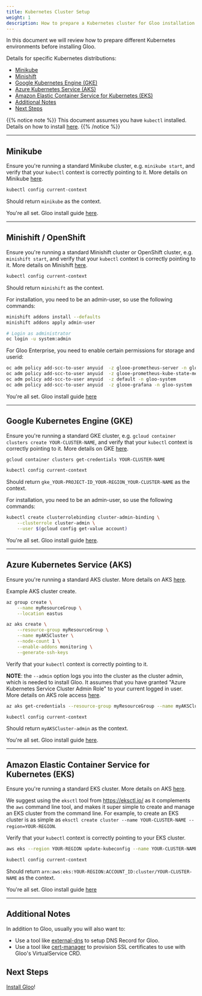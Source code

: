 ```yaml
---
title: Kubernetes Cluster Setup
weight: 1
description: How to prepare a Kubernetes cluster for Gloo installation.
---
```


In this document we will review how to prepare different Kubernetes environments before installing Gloo. 

Details for specific Kubernetes distributions:

- [Minikube](#minikube)
- [Minishift](#minishift-openshift)
- [Google Kubernetes Engine (GKE)](#google-kubernetes-engine-gke)
- [Azure Kubernetes Service (AKS)](#azure-kubernetes-service-aks)
- [Amazon Elastic Container Service for Kubernetes (EKS)](#amazon-elastic-container-service-for-kubernetes-eks)
- [Additional Notes](#additional-notes)
- [Next Steps](#next-steps)

{{% notice note %}}
This document assumes you have `kubectl` installed. Details on how to install [here](https://kubernetes.io/docs/tasks/tools/install-kubectl/).
{{% /notice %}}

---

## Minikube

Ensure you're running a standard Minikube cluster, e.g. `minikube start`, and verify that your `kubectl` context is
correctly pointing to it. More details on Minikube [here](https://kubernetes.io/docs/setup/minikube/).

```bash
kubectl config current-context
```

Should return `minikube` as the context.

You're all set. Gloo install guide [here](../).

---

## Minishift / OpenShift

Ensure you're running a standard Minishift cluster or OpenShift cluster, e.g. `minishift start`, and verify that your `kubectl` context is
correctly pointing to it. More details on Minishift [here](https://github.com/minishift/minishift).

```bash
kubectl config current-context
```

Should return `minishift` as the context.

For installation, you need to be an admin-user, so use the following commands:

```bash
minishift addons install --defaults
minishift addons apply admin-user

# Login as administrator
oc login -u system:admin
```
For Gloo Enterprise, you need to enable certain permissions for storage and userid:

```bash
oc adm policy add-scc-to-user anyuid  -z glooe-prometheus-server -n gloo-system 
oc adm policy add-scc-to-user anyuid  -z glooe-prometheus-kube-state-metrics  -n gloo-system 
oc adm policy add-scc-to-user anyuid  -z default -n gloo-system 
oc adm policy add-scc-to-user anyuid  -z glooe-grafana -n gloo-system
```

You're all set. Gloo install guide [here](../)

---

## Google Kubernetes Engine (GKE)

Ensure you're running a standard GKE cluster, e.g. `gcloud container clusters create YOUR-CLUSTER-NAME`, and verify
that your `kubectl` context is correctly pointing to it. More details on GKE [here](https://cloud.google.com/kubernetes-engine/docs/quickstart).

```bash
gcloud container clusters get-credentials YOUR-CLUSTER-NAME
```

```bash
kubectl config current-context
```

Should return `gke_YOUR-PROJECT-ID_YOUR-REGION_YOUR-CLUSTER-NAME` as the context.

For installation, you need to be an admin-user, so use the following commands:

```bash
kubectl create clusterrolebinding cluster-admin-binding \
    --clusterrole cluster-admin \
    --user $(gcloud config get-value account)
```

You're all set. Gloo install guide [here](../).

---

## Azure Kubernetes Service (AKS)

Ensure you're running a standard AKS cluster. More details on
AKS [here](https://docs.microsoft.com/en-us/azure/aks/).

Example AKS cluster create.

```bash
az group create \
    --name myResourceGroup \
    --location eastus

az aks create \
    --resource-group myResourceGroup \
    --name myAKSCluster \
    --node-count 1 \
    --enable-addons monitoring \
    --generate-ssh-keys
```

Verify that your `kubectl` context is correctly pointing to it.

**NOTE**: the `--admin` option logs you into the cluster as the cluster admin, which is needed to install Gloo. It
assumes that you have granted "Azure Kubernetes Service Cluster Admin Role" to your current logged in user. More details
on AKS role access [here](https://docs.microsoft.com/en-us/azure/role-based-access-control/role-assignments-cli).

```bash
az aks get-credentials --resource-group myResourceGroup --name myAKSCluster --admin
```

```bash
kubectl config current-context
```

Should return `myAKSCluster-admin` as the context.

You're all set. Gloo install guide [here](../).

---

## Amazon Elastic Container Service for Kubernetes (EKS)

Ensure you're running a standard EKS cluster. More details on
AKS [here](https://docs.aws.amazon.com/eks/latest/userguide/getting-started.html).

We suggest using the `eksctl` tool from <https://eksctl.io/> as it complements the `aws` command line tool, and makes
it super simple to create and manage an EKS cluster from the command line. For example, to create an EKS cluster is as
simple as `eksctl create cluster --name YOUR-CLUSTER-NAME --region=YOUR-REGION`.

Verify that your `kubectl` context is correctly pointing to your EKS cluster.

```bash
aws eks --region YOUR-REGION update-kubeconfig --name YOUR-CLUSTER-NAME
```

```bash
kubectl config current-context
```

Should return `arn:aws:eks:YOUR-REGION:ACCOUNT_ID:cluster/YOUR-CLUSTER-NAME` as the context.

You're all set. Gloo install guide [here](../)

---

## Additional Notes

In addition to Gloo, usually you will also want to:

- Use a tool like [external-dns](https://github.com/kubernetes-incubator/external-dns) to setup DNS Record for Gloo.
- Use a tool like [cert-manager](https://github.com/jetstack/cert-manager/) to provision SSL certificates to use
with Gloo's VirtualService CRD.

## Next Steps

[Install Gloo](../)!
